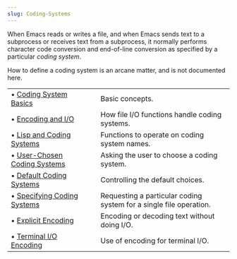 ```yaml
---
slug: Coding-Systems
---
```


When Emacs reads or writes a file, and when Emacs sends text to a subprocess or receives text from a subprocess, it normally performs character code conversion and end-of-line conversion as specified by a particular *coding system*.

How to define a coding system is an arcane matter, and is not documented here.

|                                                                            |    |                                                                    |
| :------------------------------------------------------------------------- | -- | :----------------------------------------------------------------- |
| • [Coding System Basics](/docs/elisp/Coding-System-Basics)                 |    | Basic concepts.                                                    |
| • [Encoding and I/O](/docs/elisp/Encoding-and-I_002fO)                     |    | How file I/O functions handle coding systems.                      |
| • [Lisp and Coding Systems](/docs/elisp/Lisp-and-Coding-Systems)           |    | Functions to operate on coding system names.                       |
| • [User-Chosen Coding Systems](/docs/elisp/User_002dChosen-Coding-Systems) |    | Asking the user to choose a coding system.                         |
| • [Default Coding Systems](/docs/elisp/Default-Coding-Systems)             |    | Controlling the default choices.                                   |
| • [Specifying Coding Systems](/docs/elisp/Specifying-Coding-Systems)       |    | Requesting a particular coding system for a single file operation. |
| • [Explicit Encoding](/docs/elisp/Explicit-Encoding)                       |    | Encoding or decoding text without doing I/O.                       |
| • [Terminal I/O Encoding](/docs/elisp/Terminal-I_002fO-Encoding)           |    | Use of encoding for terminal I/O.                                  |
